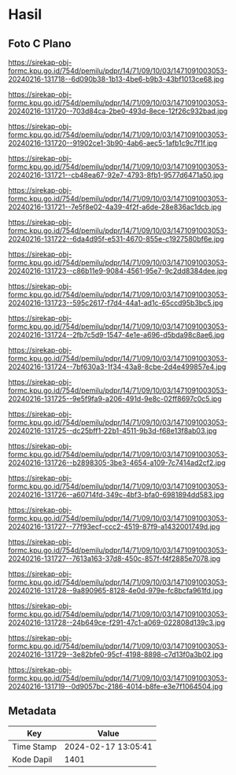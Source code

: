 # Hasil

## Foto C Plano

https://sirekap-obj-formc.kpu.go.id/754d/pemilu/pdpr/14/71/09/10/03/1471091003053-20240216-131718--6d090b38-1b13-4be6-b9b3-43bf1013ce68.jpg

https://sirekap-obj-formc.kpu.go.id/754d/pemilu/pdpr/14/71/09/10/03/1471091003053-20240216-131720--703d84ca-2be0-493d-8ece-12f26c932bad.jpg

https://sirekap-obj-formc.kpu.go.id/754d/pemilu/pdpr/14/71/09/10/03/1471091003053-20240216-131720--91902ce1-3b90-4ab6-aec5-1afb1c9c7f1f.jpg

https://sirekap-obj-formc.kpu.go.id/754d/pemilu/pdpr/14/71/09/10/03/1471091003053-20240216-131721--cb48ea67-92e7-4793-8fb1-9577d6471a50.jpg

https://sirekap-obj-formc.kpu.go.id/754d/pemilu/pdpr/14/71/09/10/03/1471091003053-20240216-131721--7e5f8e02-4a39-4f2f-a6de-28e836ac1dcb.jpg

https://sirekap-obj-formc.kpu.go.id/754d/pemilu/pdpr/14/71/09/10/03/1471091003053-20240216-131722--6da4d95f-e531-4670-855e-c1927580bf6e.jpg

https://sirekap-obj-formc.kpu.go.id/754d/pemilu/pdpr/14/71/09/10/03/1471091003053-20240216-131723--c86b11e9-9084-4561-95e7-9c2dd8384dee.jpg

https://sirekap-obj-formc.kpu.go.id/754d/pemilu/pdpr/14/71/09/10/03/1471091003053-20240216-131723--595c2617-f7d4-44a1-ad1c-65ccd95b3bc5.jpg

https://sirekap-obj-formc.kpu.go.id/754d/pemilu/pdpr/14/71/09/10/03/1471091003053-20240216-131724--2fb7c5d9-1547-4e1e-a696-d5bda98c8ae6.jpg

https://sirekap-obj-formc.kpu.go.id/754d/pemilu/pdpr/14/71/09/10/03/1471091003053-20240216-131724--7bf630a3-1f34-43a8-8cbe-2d4e499857e4.jpg

https://sirekap-obj-formc.kpu.go.id/754d/pemilu/pdpr/14/71/09/10/03/1471091003053-20240216-131725--9e5f9fa9-a206-491d-9e8c-02ff8697c0c5.jpg

https://sirekap-obj-formc.kpu.go.id/754d/pemilu/pdpr/14/71/09/10/03/1471091003053-20240216-131725--dc25bff1-22b1-4511-9b3d-f68e13f8ab03.jpg

https://sirekap-obj-formc.kpu.go.id/754d/pemilu/pdpr/14/71/09/10/03/1471091003053-20240216-131726--b2898305-3be3-4654-a109-7c7414ad2cf2.jpg

https://sirekap-obj-formc.kpu.go.id/754d/pemilu/pdpr/14/71/09/10/03/1471091003053-20240216-131726--a60714fd-349c-4bf3-bfa0-6981894dd583.jpg

https://sirekap-obj-formc.kpu.go.id/754d/pemilu/pdpr/14/71/09/10/03/1471091003053-20240216-131727--77f93ecf-ccc2-4519-87f9-a1432001749d.jpg

https://sirekap-obj-formc.kpu.go.id/754d/pemilu/pdpr/14/71/09/10/03/1471091003053-20240216-131727--7613a163-37d8-450c-857f-f4f2885e7078.jpg

https://sirekap-obj-formc.kpu.go.id/754d/pemilu/pdpr/14/71/09/10/03/1471091003053-20240216-131728--9a890965-8128-4e0d-979e-fc8bcfa961fd.jpg

https://sirekap-obj-formc.kpu.go.id/754d/pemilu/pdpr/14/71/09/10/03/1471091003053-20240216-131728--24b649ce-f291-47c1-a069-022808d139c3.jpg

https://sirekap-obj-formc.kpu.go.id/754d/pemilu/pdpr/14/71/09/10/03/1471091003053-20240216-131729--3e82bfe0-95cf-4198-8898-c7d13f0a3b02.jpg

https://sirekap-obj-formc.kpu.go.id/754d/pemilu/pdpr/14/71/09/10/03/1471091003053-20240216-131719--0d9057bc-2186-4014-b8fe-e3e7f1064504.jpg


## Metadata

| Key        | Value               |
| ---------- | ------------------- |
| Time Stamp | 2024-02-17 13:05:41 |
| Kode Dapil | 1401                |



